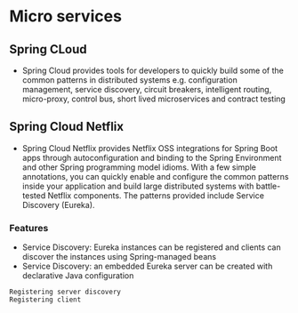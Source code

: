 # Micro services

## Spring CLoud
- Spring Cloud provides tools for developers to quickly build some of the common patterns in distributed systems e.g. configuration management, service discovery, circuit breakers, intelligent routing, micro-proxy, control bus, short lived microservices and contract testing

## Spring Cloud Netflix
- Spring Cloud Netflix provides Netflix OSS integrations for Spring Boot apps through autoconfiguration and binding to the Spring Environment and other Spring programming model idioms. With a few simple annotations, you can quickly enable and configure the common patterns inside your application and build large distributed systems with battle-tested Netflix components. The patterns provided include Service Discovery (Eureka).

### Features
 - Service Discovery: Eureka instances can be registered and clients can discover the instances using Spring-managed beans
 - Service Discovery: an embedded Eureka server can be created with declarative Java configuration

```
Registering server discovery
Registering client
```
